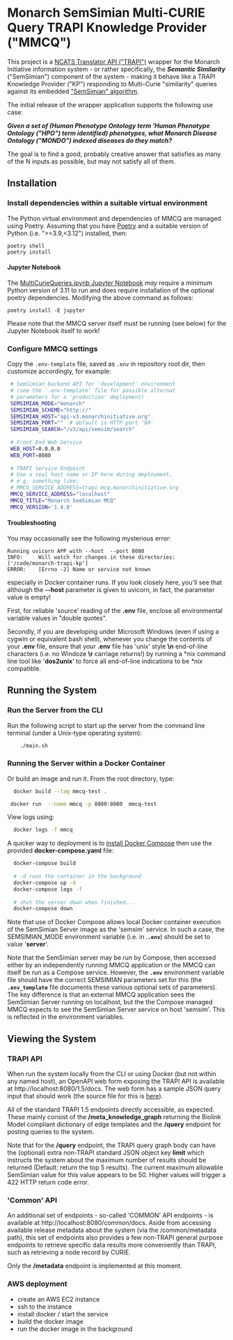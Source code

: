 # Monarch SemSimian Multi-CURIE Query TRAPI Knowledge Provider ("MMCQ")

This project is a [NCATS Translator API ("TRAPI")](https://github.com/NCATSTranslator/ReasonerAPI) wrapper for the Monarch Initiative information system - or rather specifically, the **_Semantic Similarity_** ("SemSimian") component of the system - making it behave like a TRAPI Knowledge Provider ("KP") responding  to Multi-Curie "similarity" queries against its embedded ["SemSimian" algorithm](https://github.com/monarch-initiative/semsimian).

The initial release of the wrapper application supports the following use case:

_**Given a set of (Human Phenotype Ontology term 'Human Phenotype Ontology ("HPO") term identified) phenotypes, what Monarch Disease Ontology ("MONDO") indexed diseases do they match?**_

The goal is to find a good, probably creative answer that satisfies as many of the N inputs as possible, but may not satisfy all of them.

## Installation

### Install dependencies within a suitable virtual environment

The Python virtual environment and dependencies of MMCQ are managed using Poetry. Assuming that you have [Poetry](https://python-poetry.org/docs/) and a suitable version of Python (i.e. ">=3.9,<3.12") installed, then:

    poetry shell
    poetry install

#### Jupyter Notebook

The [MultiCurieQueries.ipynb Jupyter Notebook](./docs/MultiCurieQueries.ipynb) _may_ require a minimum Python version of 3.11 to run and does require installation of the optional poetry dependencies. Modifying the above command as follows: 

    poetry install -E jupyter

Please note that the MMCQ server itself must be running (see below) for the Jupyter Notebook itself to work!
 
### Configure MMCQ settings
   
   Copy the `.env-template` file, saved as `.env` in repository root dir, then customize accordingly, for example:
   
   ```bash
    # SemSimian backend API for 'development' environment 
    # (see the '.env-template' file for possible alternat
    # parameters for a 'production' deployment)
    SEMSIMIAN_MODE="monarch"
    SEMSIMIAN_SCHEME="http://"
    SEMSIMIAN_HOST="api-v3.monarchinitiative.org"
    SEMSIMIAN_PORT=""  # default is HTTP port '80'
    SEMSIMIAN_SEARCH="/v3/api/semsim/search"
    
    # Front End Web Service
    WEB_HOST=0.0.0.0
    WEB_PORT=8080
    
    # TRAPI Service Endpoint
    # Use a real host name or IP here during deployment,
    # e.g. something like:
    # MMCQ_SERVICE_ADDRESS=trapi-mcq.monarchinitiative.org
    MMCQ_SERVICE_ADDRESS="localhost"
    MMCQ_TITLE="Monarch SemSimian MCQ"
    MMCQ_VERSION='1.4.0'
   ```

#### Troubleshooting

You may occasionally see the following mysterious error: 

```
Running uvicorn APP with --host  --port 8080
INFO:     Will watch for changes in these directories: ['/code/monarch-trapi-kp']
ERROR:    [Errno -2] Name or service not known
```

especially in Docker container runs.  If you look closely here, you'll see that although 
the **--host** parameter is given to uvicorn, in fact, the parameter value is empty!

First, for reliable 'source' reading of the **.env** file, enclose all environmental variable 
values in "double quotes".   

Secondly, if you are developing under Microsoft Windows (even if using a cygwin or equivalent
bash shell), whenever you change the contents of your **.env** file,  ensure that your **.env** file has 
'unix' style **\n** end-of-line characters (i.e. no Windoze **\r** carriage returns!) by running a *nix 
command line tool like '**dos2unix**' to force all end-of-line indications to be _*nix_ compatible.

## Running the System

### Run the Server from the CLI

Run the following script to start up the server from the command line terminal (under a Unix-type operating system):

  ```bash
      ./main.sh
  ```

### Running the Server within a Docker Container

   Or build an image and run it. From the root directory, type:
  
  ```bash
    docker build --tag mmcq-test .
  ```
  
  ```bash
   docker run  --name mmcq -p 8080:8080  mmcq-test
  ```

View logs using:

  ```bash
    docker logs -f mmcq
  ```

A quicker way to deployment is to [install Docker Compose](https://docs.docker.com/compose/install/) then use the provided **docker-compose.yaml** file:

  ```bash
    docker-compose build
    
    # -d runs the container in the background
    docker-compose up -d
    docker-compose logs -f
    
    # shut the server down when finished...
    docker-compose down
  ```

Note that use of Docker Compose allows local Docker container execution of the SemSimian Server image as the 'semsim' service. In such a case, the SEMSIMIAN_MODE environment variable (i.e. in .**`.env`**) should be set to value '**server**'.

Note that the SemSimian server may be run by Compose, then accessed either by an independently running MMCQ application or the MMCQ can itself be run as a Compose service. However, the **`.env`** environment variable file should have the correct SEMSIMIAN parameters set for this (the **`.env_template`** file documents these various optional sets of parameters). The key difference is that an external MMCQ application sees the SemSimian Server running on localhost, but the the Compose managed MMCQ expects to see the SemSimian Server service on host 'semsim'. This is reflected in the environment variables.

## Viewing the System

### TRAPI API

When run the system locally from the CLI or using Docker (but not within any named host), an OpenAPI web form exposing the TRAPI API is available at http://localhost:8080/1.5/docs.  The web form has a sample JSON query input that should work (the source file for this is [here](./mmcq/examples/reasoner-trapi-1.5.json)).

All of the standard TRAPI 1.5 endpoints directly accessible, as expected. These mainly consist of the **/meta_knowledge_graph** returning the Biolink Model compliant dictionary of edge templates and the **/query** endpoint for posting queries to the system.

Note that for the **/query** endpoint, the TRAPI query graph body can have the (optional) extra non-TRAPI standard JSON object key **limit** which instructs the system about the maximum number of results should be returned (Default: return the top 5 results). The current maximum allowable SemSimian value for this value appears to be 50. Higher values will trigger a 422 HTTP return code error.

### 'Common' API

An additional set of endpoints - so-called 'COMMON' API endpoints - is available at http://localhost:8080/common/docs.  Aside from accessing available release metadata about the system (via the /common/metadata path), this set of endpoints also provides a few non-TRAPI general purpose endpoints to retrieve specific data results more conveniently than TRAPI, such as retrieving a node record by CURIE.

Only the **/metadata** endpoint is implemented at this moment.


### AWS deployment

- create an AWS EC2 instance
- ssh to the instance
- install docker / start the service
- build the docker image
- run the docker image in the background
